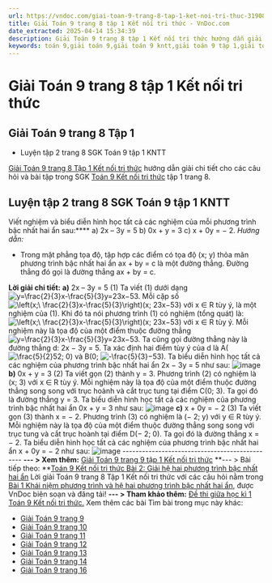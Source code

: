 ```yaml
---
url: https://vndoc.com/giai-toan-9-trang-8-tap-1-ket-noi-tri-thuc-319085
title: Giải Toán 9 trang 8 tập 1 Kết nối tri thức - VnDoc.com
date_extracted: 2025-04-14 15:34:39
description: Giải Toán 9 trang 8 tập 1 Kết nối tri thức hướng dẫn giải chi tiết các câu hỏi và bài tập trong SGK Toán 9 Kết nối tri thức tập 1.
keywords: toán 9,giải toán 9,giải toán 9 kntt,giải toán 9 tập 1,giải toán 9 kết nối tri thức,toán 9 kết nối tri thức,toán 9 kết nối tri thức tập 1,Toán 9 Kết nối tri thức Bài 1,giải Toán 9 Kết nối tri thức Bài 1,Khái niệm phương trình và hệ hai phương trình bậc nhất hai ẩn,giải toán 9 kntt trang 8,toán 9 kết nối tri thức tập 1 trang 8,Giải Toán 9 trang 8 tập 1,Giải Toán 9 trang 8 tập 1 kết nối tri thức
---
```


# Giải Toán 9 trang 8 tập 1 Kết nối tri thức
## **Giải Toán 9 trang 8 Tập 1**
  * Luyện tập 2 trang 8 SGK Toán 9 tập 1 KNTT

[Giải Toán 9 trang 8 Tập 1 Kết nối tri thức](<https://vndoc.com/giai-toan-9-trang-8-tap-1-ket-noi-tri-thuc-319085>) hướng dẫn giải chi tiết cho các câu hỏi và bài tập trong SGK [Toán 9 Kết nối tri thức](<https://vndoc.com/toan-9-ket-noi-tri-thuc>) tập 1 trang 8.
## Luyện tập 2 trang 8 SGK Toán 9 tập 1 KNTT
Viết nghiệm và biểu diễn hình học tất cả các nghiệm của mỗi phương trình bậc nhất hai ẩn sau:****
a\) 2x – 3y = 5
b\) 0x + y = 3
c\) x + 0y = − 2.
_Hướng dẫn:_
  * Trong mặt phẳng tọa độ, tập hợp các điểm có tọa độ \(x; y\) thỏa mãn phương trình bậc nhất hai ẩn ax + by = c là một đường thẳng. Đường thẳng đó gọi là đường thẳng ax + by = c.

**Lời giải chi tiết:**
**a\)** 2x – 3y = 5 \(1\)
Ta viết \(1\) dưới dạng ![y=\\frac{2}{3}x-\\frac{5}{3}](https://i.vdoc.vn/data/image/blank.png)y=23x−53. Mỗi cặp số ![\\left\(x;\\ \\frac{2}{3}x-\\frac{5}{3}\\right\)](https://i.vdoc.vn/data/image/blank.png)\(x; 23x−53\) với x ∈ R tùy ý, là một nghiệm của \(1\).
Khi đó ta nói phương trình \(1\) có nghiệm \(tổng quát\) là:
![\\left\(x;\\ \\frac{2}{3}x-\\frac{5}{3}\\right\)](https://i.vdoc.vn/data/image/blank.png)\(x; 23x−53\) với x ∈ R tùy ý.
Mỗi nghiệm này là tọa độ của một điểm thuộc đường thẳng ![y=\\frac{2}{3}x-\\frac{5}{3}](https://i.vdoc.vn/data/image/blank.png)y=23x−53. Ta cũng gọi đường thẳng này là đường thẳng d: 2x − 3y = 5.
Ta xác định hai điểm tùy ý của d là A\(![\\frac{5}{2}](https://i.vdoc.vn/data/image/blank.png)52; 0\) và B\(0; ![-\\frac{5}{3}](https://i.vdoc.vn/data/image/blank.png)−53\).
Ta biểu diễn hình học tất cả các nghiệm của phương trình bậc nhất hai ẩn 2x − 3y = 5 như sau:
![image](https://i.vdoc.vn/data/image/2024/04/25/638469168966440990.png)
**b\)** 0x + y = 3 \(2\)
Ta viết gọn \(2\) thành y = 3. Phương trình \(2\) có nghiệm là \(x; 3\) với x ∈ R tùy ý.
Mỗi nghiệm này là tọa độ của một điểm thuộc đường thẳng song song với trục hoành và cắt trục tung tại điểm C\(0; 3\). Ta gọi đó là đường thẳng y = 3.
Ta biểu diễn hình học tất cả các nghiệm của phương trình bậc nhất hai ẩn 0x + y = 3 như sau:
![image](https://i.vdoc.vn/data/image/2024/04/25/638469168964409738.png)
**c\)** x + 0y = − 2 \(3\)
Ta viết gọn \(3\) thành x = − 2. Phương trình \(3\) có nghiệm là \(− 2; y\) với y ∈ R tùy ý.
Mỗi nghiệm này là tọa độ của một điểm thuộc đường thẳng song song với trục tung và cắt trục hoành tại điểm D\(− 2; 0\). Ta gọi đó là đường thẳng x = − 2.
Ta biểu diễn hình học tất cả các nghiệm của phương trình bậc nhất hai ẩn x + 0y = − 2 như sau:
![image](https://i.vdoc.vn/data/image/2024/04/25/638469168961909669.png)
\-----------------------------------------------
**\--- > Xem thêm:** [Giải Toán 9 trang 9 tập 1 Kết nối tri thức](<https://vndoc.com/giai-toan-9-trang-9-tap-1-ket-noi-tri-thuc-319090>)
**\--- > Bài tiếp theo: **[Toán 9 Kết nối tri thức Bài 2: Giải hệ hai phương trình bậc nhất hai ẩn](<https://vndoc.com/toan-9-ket-noi-tri-thuc-bai-2-giai-he-hai-phuong-trinh-bac-nhat-hai-an-319087>)
Lời giải Toán 9 trang 8 Tập 1 Kết nối tri thức với các câu hỏi nằm trong [Bài 1 Khái niệm phương trình và hệ hai phương trình bậc nhất hai ẩn](<https://vndoc.com/toan-9-ket-noi-tri-thuc-bai-1-khai-niem-phuong-trinh-va-he-hai-phuong-trinh-bac-nhat-hai-an-319063>), được VnDoc biên soạn và đăng tải\!
**\--- > Tham khảo thêm:** [Đề thi giữa học kì 1 Toán 9 Kết nối tri thức.](<https://vndoc.com/de-thi-giua-ki-1-lop9>)
Xem thêm các bài Tìm bài trong mục này khác:
  * [Giải Toán 9 trang 9 ](</giai-toan-9-trang-9-tap-1-ket-noi-tri-thuc-319090>)
  * [Giải Toán 9 trang 10 ](</giai-toan-9-trang-10-tap-1-ket-noi-tri-thuc-319091>)
  * [Giải Toán 9 trang 11](</giai-toan-9-trang-11-tap-1-ket-noi-tri-thuc-319174>)
  * [Giải Toán 9 trang 12](</giai-toan-9-trang-12-tap-1-ket-noi-tri-thuc-319176>)
  * [Giải Toán 9 trang 13](</giai-toan-9-trang-13-tap-1-ket-noi-tri-thuc-319177>)
  * [Giải Toán 9 trang 14](</giai-toan-9-trang-14-tap-1-ket-noi-tri-thuc-319178>)
  * [Giải Toán 9 trang 16](</giai-toan-9-trang-16-tap-1-ket-noi-tri-thuc-319179>)

